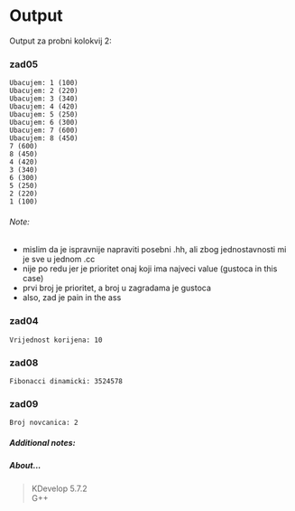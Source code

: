 # Output
Output za probni kolokvij 2:
### zad05
```
Ubacujem: 1 (100)
Ubacujem: 2 (220)
Ubacujem: 3 (340)
Ubacujem: 4 (420)
Ubacujem: 5 (250)
Ubacujem: 6 (300)
Ubacujem: 7 (600)
Ubacujem: 8 (450)
7 (600)
8 (450)
4 (420)
3 (340)
6 (300)
5 (250)
2 (220)
1 (100)
```
###### Note:
- mislim da je ispravnije napraviti posebni .hh, ali zbog jednostavnosti mi je sve u jednom .cc
- nije po redu jer je prioritet onaj koji ima najveci value (gustoca in this case)
- prvi broj je prioritet, a broj u zagradama je gustoca
- also, zad je pain in the ass
### zad04
```
Vrijednost korijena: 10
```
### zad08
```
Fibonacci dinamicki: 3524578
```
### zad09
```
Broj novcanica: 2
```
##### Additional notes:
##### About...
> KDevelop 5.7.2\
> G++

